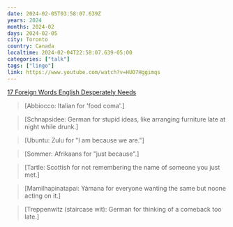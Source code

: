 ```yaml
---
date: 2024-02-05T03:58:07.639Z
years: 2024
months: 2024-02
days: 2024-02-05
city: Toronto
country: Canada
localtime: 2024-02-04T22:58:07.639-05:00
categories: ["talk"]
tags: ["lingo"]
link: https://www.youtube.com/watch?v=HUO7Hggimqs
---
```

[17 Foreign Words English Desperately Needs](https://www.youtube.com/watch?v=HUO7Hggimqs)

> [Abbiocco: Italian for 'food coma'.]

> [Schnapsidee: German for stupid ideas, like arranging furniture late at night while drunk.]

> [Ubuntu: Zulu for "I am because we are."]

> [Sommer: Afrikaans for "just because".]

> [Tartle: Scottish for not remembering the name of someone you just met.]

> [Mamilhapinatapai: Yámana for everyone wanting the same but noone acting on it.]

> [Treppenwitz (staircase wit): German for thinking of a comeback too late.]
